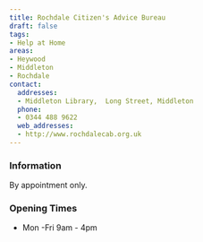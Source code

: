 ```yaml
---
title: Rochdale Citizen's Advice Bureau
draft: false
tags:
- Help at Home
areas:
- Heywood
- Middleton
- Rochdale
contact:
  addresses:
  - Middleton Library,  Long Street, Middleton
  phone:
  - 0344 488 9622
  web_addresses:
  - http://www.rochdalecab.org.uk
---
```


### Information
By appointment only.

### Opening Times
* Mon -Fri  9am - 4pm

